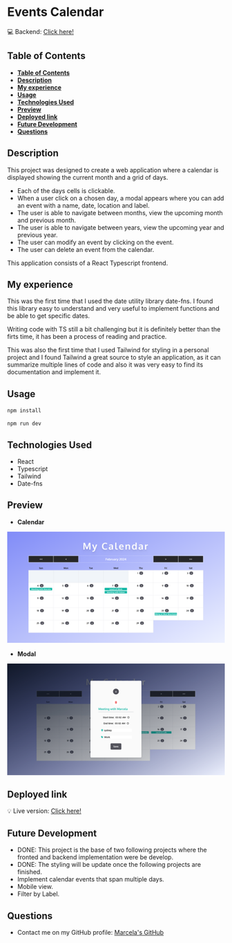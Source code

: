 # Events Calendar

💻 Backend: [Click here!](https://github.com/marcelamejiao/Events-Creator-API)

## **Table of Contents**

- [**Table of Contents**](#table-of-contents)
- [**Description**](#description)
- [**My experience**](#my-experience)
- [**Usage**](#usage)
- [**Technologies Used**](#technologies-used)
- [**Preview**](#preview)
- [**Deployed link**](#deployed-link)
- [**Future Development**](#future-development)
- [**Questions**](#questions)

## **Description**

This project was designed to create a web application where a calendar is displayed showing the current month and a grid
of days.

* Each of the days cells is clickable.
* When a user click on a chosen day, a modal appears where you can add an event with a name, date, location and label.
* The user is able to navigate between months, view the upcoming month and previous month.
* The user is able to navigate between years, view the upcoming year and previous year.
* The user can modify an event by clicking on the event.
* The user can delete an event from the calendar.

This application consists of a React Typescript frontend.

## **My experience**

This was the first time that I used the date utility library date-fns. I found this library easy to understand and very
useful to implement functions and be able to get specific dates.

Writing code with TS still a bit challenging but it is definitely better than the firts time, it has been a process of
reading and practice.

This was also the first time that I used Tailwind for styling in a personal project and I found Tailwind a great source
to style an application, as it can summarize multiple lines of code and also it was very easy to find its documentation
and implement it.

## **Usage**

```
npm install 
```

```
npm run dev 
```

## **Technologies Used**

* React
* Typescript
* Tailwind
* Date-fns

## **Preview**

* **Calendar**

![calendar](./assets/img/calendar-desktop.png)

* **Modal**

![calendar](./assets/img/modal-desktop.png)

## **Deployed link**

💡 Live version: [Click here!](https://events-calendar.apps.marcelamejia.xyz/)

## **Future Development**

* DONE: This project is the base of two following projects where the fronted and backend implementation were be develop.
* DONE: The styling will be update once the following projects are finished.
* Implement calendar events that span multiple days.
* Mobile view.
* Filter by Label.

## **Questions**

* Contact me on my GitHub profile: [Marcela's GitHub](https://github.com/marcelamejiao)
